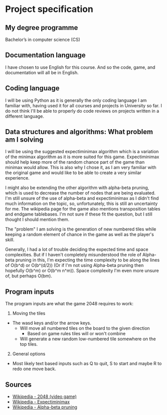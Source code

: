 # Project specification

## My degree programme
Bachelor’s in computer science (CS)
## Documentation language
I have chosen to use English for this course. And so the code, game, and documentation will all be in English.

## Coding language
I will be using Python as it is generally the only coding language I am familiar with, 
having used it for all courses and projects in University so far. 
I do not think I'll be able to properly do code reviews on projects written in a different language.

## Data structures and algorithms: What problem am I solving
I will be using the suggested expectiminimax algorithm which is a variation of the minimax algorithm as it is more suited for this game. 
Expectiminimax should help keep more of the random chance part of the game than minimax would allow. 
This is also why I chose it, as I am very familiar with the original game and would like to be able to create a very similar experience.

I might also be extending the other algorithm with alpha-beta pruning, which is used to decrease the number of nodes that are being evaluated. 
I'm still unsure of the use of alpha-beta and expectiminimax as I didn't find much information on the topic, so, unfortunately, this is still an uncertainty for me. 
The wikipedia page for the game also mentions transposition tables and endgame tablebases. I'm not sure if these fit the question, but I still thought I should mention them.

The "problem" I am solving is the generation of new numbered tiles while keeping a random element of chance in the game as well as the player's skill. 

Generally, I had a lot of trouble deciding the expected time and space complexities. But if I haven't completely misunderstood the role of Alpha-beta pruning in this, I'm expecting the time complexity to be along the lines of O(b^d) or O(b^(d/2)) (Or if I'm not using Alpha-beta pruning then hopefully O(b^m) or O(b^m n^m)). Space complexity I'm even more unsure of, but perhaps O(bm).
## Program inputs
The program inputs are what the game 2048 requires to work:
1. Moving the tiles
  - The wasd keys and/or the arrow keys.
    - Will move all numbered tiles on the board to the given direction
      - Based on game rules tiles will or won't combine
    - Will generate a new random low-numbered tile somewhere on the top tiles.
2. General options
  - Most likely text based inputs such as Q to quit, S to start and maybe R to redo one move back.
## Sources
- [Wikipedia - 2048 (video game)](https://en.wikipedia.org/wiki/2048_(video_game))
- [Wikipedia - Expectiminimax](https://en.wikipedia.org/wiki/Expectiminimax)
- [Wikipedia - Alpha-beta pruning](https://en.wikipedia.org/wiki/Alpha%E2%80%93beta_pruning)
